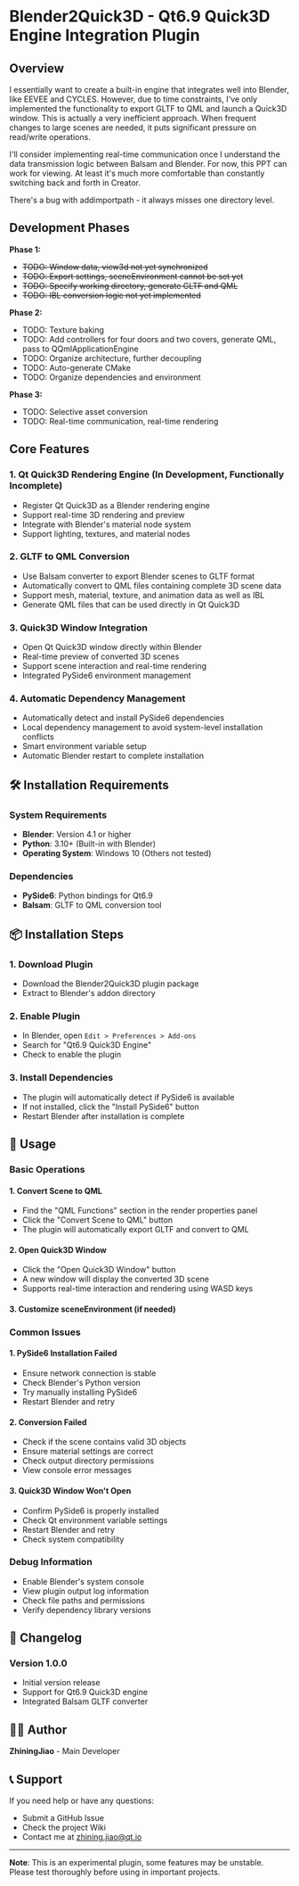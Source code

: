 # Blender2Quick3D - Qt6.9 Quick3D Engine Integration Plugin

## Overview

I essentially want to create a built-in engine that integrates well into Blender, like EEVEE and CYCLES. However, due to time constraints, I've only implemented the functionality to export GLTF to QML and launch a Quick3D window. This is actually a very inefficient approach. When frequent changes to large scenes are needed, it puts significant pressure on read/write operations.

I'll consider implementing real-time communication once I understand the data transmission logic between Balsam and Blender. For now, this PPT can work for viewing. At least it's much more comfortable than constantly switching back and forth in Creator.

There's a bug with addimportpath - it always misses one directory level.

## Development Phases

**Phase 1:**
- ~~TODO: Window data, view3d not yet synchronized~~
- ~~TODO: Export settings, sceneEnvironment cannot be set yet~~
- ~~TODO: Specify working directory, generate GLTF and QML~~
- ~~TODO: IBL conversion logic not yet implemented~~

**Phase 2:**
- TODO: Texture baking
- TODO: Add controllers for four doors and two covers, generate QML, pass to QQmlApplicationEngine
- TODO: Organize architecture, further decoupling
- TODO: Auto-generate CMake
- TODO: Organize dependencies and environment

**Phase 3:**
- TODO: Selective asset conversion
- TODO: Real-time communication, real-time rendering

## Core Features

### 1. Qt Quick3D Rendering Engine (In Development, Functionally Incomplete)
- Register Qt Quick3D as a Blender rendering engine
- Support real-time 3D rendering and preview
- Integrate with Blender's material node system
- Support lighting, textures, and material nodes

### 2. GLTF to QML Conversion
- Use Balsam converter to export Blender scenes to GLTF format
- Automatically convert to QML files containing complete 3D scene data
- Support mesh, material, texture, and animation data as well as IBL
- Generate QML files that can be used directly in Qt Quick3D

### 3. Quick3D Window Integration
- Open Qt Quick3D window directly within Blender
- Real-time preview of converted 3D scenes
- Support scene interaction and real-time rendering
- Integrated PySide6 environment management

### 4. Automatic Dependency Management
- Automatically detect and install PySide6 dependencies
- Local dependency management to avoid system-level installation conflicts
- Smart environment variable setup
- Automatic Blender restart to complete installation

## 🛠️ Installation Requirements

### System Requirements
- **Blender**: Version 4.1 or higher
- **Python**: 3.10+ (Built-in with Blender)
- **Operating System**: Windows 10 (Others not tested)

### Dependencies
- **PySide6**: Python bindings for Qt6.9
- **Balsam**: GLTF to QML conversion tool

## 📦 Installation Steps

### 1. Download Plugin
- Download the Blender2Quick3D plugin package
- Extract to Blender's addon directory

### 2. Enable Plugin
- In Blender, open `Edit > Preferences > Add-ons`
- Search for "Qt6.9 Quick3D Engine"
- Check to enable the plugin

### 3. Install Dependencies
- The plugin will automatically detect if PySide6 is available
- If not installed, click the "Install PySide6" button
- Restart Blender after installation is complete

## 🎯 Usage

### Basic Operations

#### 1. Convert Scene to QML
- Find the "QML Functions" section in the render properties panel
- Click the "Convert Scene to QML" button
- The plugin will automatically export GLTF and convert to QML

#### 2. Open Quick3D Window
- Click the "Open Quick3D Window" button
- A new window will display the converted 3D scene
- Supports real-time interaction and rendering using WASD keys

#### 3. Customize sceneEnvironment (if needed)

### Common Issues

#### 1. PySide6 Installation Failed
- Ensure network connection is stable
- Check Blender's Python version
- Try manually installing PySide6
- Restart Blender and retry

#### 2. Conversion Failed
- Check if the scene contains valid 3D objects
- Ensure material settings are correct
- Check output directory permissions
- View console error messages

#### 3. Quick3D Window Won't Open
- Confirm PySide6 is properly installed
- Check Qt environment variable settings
- Restart Blender and retry
- Check system compatibility

### Debug Information
- Enable Blender's system console
- View plugin output log information
- Check file paths and permissions
- Verify dependency library versions

## 🔄 Changelog

### Version 1.0.0
- Initial version release
- Support for Qt6.9 Quick3D engine
- Integrated Balsam GLTF converter

## 👨‍💻 Author

**ZhiningJiao** - Main Developer

## 📞 Support

If you need help or have any questions:

- Submit a GitHub Issue
- Check the project Wiki
- Contact me at zhining.jiao@qt.io

---

**Note**: This is an experimental plugin, some features may be unstable. Please test thoroughly before using in important projects.
